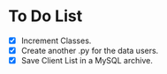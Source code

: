 # To Do List

- [X] Increment Classes.
- [X] Create another .py for the data users.
- [X] Save Client List in a MySQL archive.